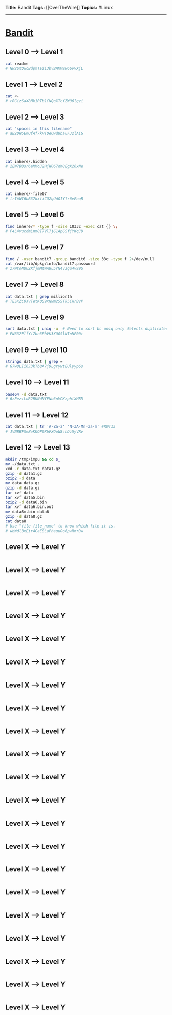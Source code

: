 **Title:** Bandit
**Tags:** [[OverTheWire]]
**Topics:** #Linux

---
# [Bandit](https://overthewire.org/wargames/bandit/)
## Level 0 --> Level 1
```sh
cat readme
# NH2SXQwcBdpmTEzi3bvBHMM9H66vVXjL
```

## Level 1 --> Level 2
```sh
cat <-
# rRGizSaX8Mk1RTb1CNQoXTcYZWU6lgzi
```

## Level 2 --> Level 3
```sh
cat "spaces in this filename"
# aBZ0W5EmUfAf7kHTQeOwd8bauFJ2lAiG
```

## Level 3 --> Level 4
```sh
cat inhere/.hidden
# 2EW7BBsr6aMMoJ2HjW067dm8EgX26xNe
```

## Level 4 --> Level 5
```sh
cat inhere/-file07
# lrIWWI6bB37kxfiCQZqUdOIYfr6eEeqR
```

## Level 5 --> Level 6
```sh
find inhere/* -type f -size 1033c -exec cat {} \;
# P4L4vucdmLnm8I7Vl7jG1ApGSfjYKqJU
```

## Level 6 --> Level 7
```sh
find / -user bandit7 -group bandit6 -size 33c -type f 2>/dev/null
cat /var/lib/dpkg/info/bandit7.password
# z7WtoNQU2XfjmMtWA8u5rN4vzqu4v99S
```

## Level 7 --> Level 8
```sh
cat data.txt | grep millionth
# TESKZC0XvTetK0S9xNwm25STk5iWrBvP
```

## Level 8 --> Level 9
```sh
sort data.txt | uniq -u  # Need to sort bc uniq only detects duplicated lines that are adjacent. 
# EN632PlfYiZbn3PhVK3XOGSlNInNE00t
```

## Level 9 --> Level 10
```sh
strings data.txt | grep =
# G7w8LIi6J3kTb8A7j9LgrywtEUlyyp6s
```

## Level 10 --> Level 11
```sh
base64 -d data.txt
# 6zPeziLdR2RKNdNYFNb6nVCKzphlXHBM
```

## Level 11 --> Level 12
```sh
cat data.txt | tr 'A-Za-z' 'N-ZA-Mn-za-m' #ROT13
# JVNBBFSmZwKKOP0XbFXOoW8chDz5yVRv
```

## Level 12 --> Level 13
```sh
mkdir /tmp/impu && cd $_
mv ~/data.txt .
xxd -r data.txt data1.gz
gzip -d data1.gz
bzip2 -d data
mv data data.gz
gzip -d data.gz
tar xvf data
tar xvf data5.bin
bzip2 -d data6.bin
tar xvf data6.bin.out
mv data8m.bin data6
gzip -d data8.gz
cat data8
# Use "file file_name" to know which file it is. 
# wbWdlBxEir4CaE8LaPhauuOo6pwRmrDw
```

## Level X --> Level Y
```sh
```

## Level X --> Level Y
```sh
```

## Level X --> Level Y
```sh
```

## Level X --> Level Y
```sh
```

## Level X --> Level Y
```sh
```

## Level X --> Level Y
```sh
```

## Level X --> Level Y
```sh
```

## Level X --> Level Y
```sh
```

## Level X --> Level Y
```sh
```

## Level X --> Level Y
```sh
```

## Level X --> Level Y
```sh
```

## Level X --> Level Y
```sh
```

## Level X --> Level Y
```sh
```

## Level X --> Level Y
```sh
```

## Level X --> Level Y
```sh
```

## Level X --> Level Y
```sh
```

## Level X --> Level Y
```sh
```

## Level X --> Level Y
```sh
```

## Level X --> Level Y
```sh
```

## Level X --> Level Y
```sh
```

## Level X --> Level Y
```sh
```


